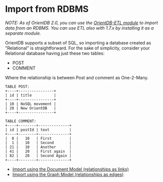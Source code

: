 
<!-- proofread 2015-12-11 SAM -->
# Import from RDBMS

*NOTE: As of OrientDB 2.0, you can use the [OrientDB-ETL module](https://github.com/orientechnologies/orientdb-etl/wiki/Import-from-DBMS) to import data from an RDBMS. You can use ETL also with 1.7.x by installing it as a separate module.*

OrientDB supports a subset of SQL, so importing a database created as "Relational" is straightforward. For the sake of simplicity, consider your Relational database having just these two tables:
- POST
- COMMENT

Where the relationship is between Post and comment as One-2-Many.

```
TABLE POST:
+----+----------------+
| id | title          |
+----+----------------+
| 10 | NoSQL movement |
| 20 | New OrientDB   |
+----+----------------+

TABLE COMMENT:
+----+--------+--------------+
| id | postId | text         |
+----+--------+--------------+
|  0 |   10   | First        |
|  1 |   10   | Second       |
| 21 |   10   | Another      |
| 41 |   20   | First again  |
| 82 |   20   | Second Again |
+----+--------+--------------+
```

- [Import using the Document Model (relationships as links)](Import-RDBMS-to-Document-Model.md)
- [Import using the Graph Model (relationships as edges)](Import-RDBMS-to-Graph-Model.md)
